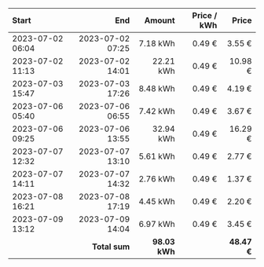 | Start            |              End |        Amount | Price / kWh |       Price |
| :--------------- | ---------------: | ------------: | ----------: | ----------: |
| 2023-07-02 06:04 | 2023-07-02 07:25 |      7.18 kWh |      0.49 € |      3.55 € |
| 2023-07-02 11:13 | 2023-07-02 14:01 |     22.21 kWh |      0.49 € |     10.98 € |
| 2023-07-03 15:47 | 2023-07-03 17:26 |      8.48 kWh |      0.49 € |      4.19 € |
| 2023-07-06 05:40 | 2023-07-06 06:55 |      7.42 kWh |      0.49 € |      3.67 € |
| 2023-07-06 09:25 | 2023-07-06 13:55 |     32.94 kWh |      0.49 € |     16.29 € |
| 2023-07-07 12:32 | 2023-07-07 13:10 |      5.61 kWh |      0.49 € |      2.77 € |
| 2023-07-07 14:11 | 2023-07-07 14:32 |      2.76 kWh |      0.49 € |      1.37 € |
| 2023-07-08 16:21 | 2023-07-08 17:19 |      4.45 kWh |      0.49 € |      2.20 € |
| 2023-07-09 13:12 | 2023-07-09 14:04 |      6.97 kWh |      0.49 € |      3.45 € |
|                  |    **Total sum** | **98.03 kWh** |             | **48.47 €** |